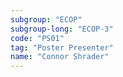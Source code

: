 ```yaml
---
subgroup: "ECOP"
subgroup-long: "ECOP-3"
code: "PS01"
tag: "Poster Presenter"
name: "Connor Shrader"
---
```

